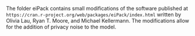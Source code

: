 The folder eiPack contains small modifications of the software published at `https://cran.r-project.org/web/packages/eiPack/index.html` written by Olivia Lau, Ryan T. Moore, and Michael Kellermann. The modifications allow for the addition of privacy noise to the model.
